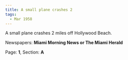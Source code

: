```yaml
---  
title: A small plane crashes 2  
tags:  
  - Mar 1958  
---  
```

  
A small plane crashes 2 miles off Hollywood Beach.  
  
Newspapers: **Miami Morning News or The Miami Herald**  
  
Page: **1**, Section: **A** 
